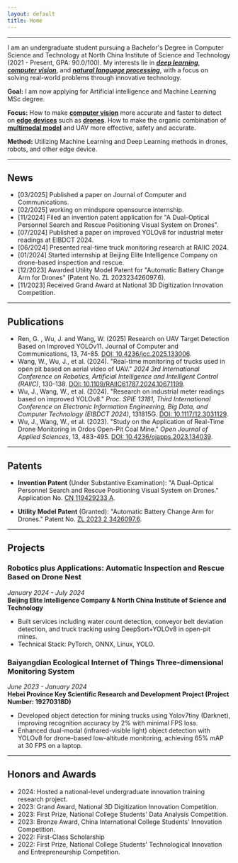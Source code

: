 ```yaml
---
layout: default
title: Home
---
```

---
I am an undergraduate student pursuing a Bachelor's Degree in Computer Science and Technology at North China Institute of Science and Technology (2021 - Present, GPA: 90.0/100). My interests lie in ***<u>deep learning</u>***, ***<u>computer vision</u>***, and ***<u>natural language processing</u>***, with a focus on solving real-world problems through innovative technology.

**Goal:** I am now applying for Artificial intelligence and Machine Learning MSc degree.

**Focus:**  How to make **<u>computer vision</u>** more accurate and faster to detect on **<u>edge devices</u>** such as **<u>drones</u>**. How to make the organic combination of **<u>multimodal model</u>** and UAV more effective, safety and accurate.

**Method:** Utilizing Machine Learning and Deep Learning methods in drones, robots, and other edge device.

---
## News
- [03/2025] Published a paper on Journal of Computer and Communications.
- [02/2025] working on mindspore opensource internship.
- [11/2024] Filed an invention patent application for "A Dual-Optical Personnel Search and Rescue Positioning Visual System on Drones".
- [07/2024] Published a paper on improved YOLOv8 for industrial meter readings at EIBDCT 2024.
- [06/2024] Presented real-time truck monitoring research at RAIIC 2024.
- [01/2024] Started internship at Beijing Elite Intelligence Company on drone-based inspection and rescue.
- [12/2023] Awarded Utility Model Patent for "Automatic Battery Change Arm for Drones" (Patent No. ZL 202323426097.6).
- [11/2023] Received Grand Award at National 3D Digitization Innovation Competition.

---

## Publications
- Ren, G. , Wu, J. and Wang, W. (2025) Research on UAV Target Detection Based on Improved YOLOv11. Journal of Computer and Communications, 13, 74-85. [DOI: 10.4236/jcc.2025.133006](https://doi.org/10.4236/jcc.2025.133006).
- Wang, W., Wu, J., et al. (2024). "Real-time monitoring of trucks used in open pit based on aerial video of UAV." *2024 3rd International Conference on Robotics, Artificial Intelligence and Intelligent Control (RAIIC)*, 130-138. [DOI: 10.1109/RAIIC61787.2024.10671199](https://doi.org/10.1109/RAIIC61787.2024.10671199).  
- Wu, J., Wang, W., et al. (2024). "Research on industrial meter readings based on improved YOLOv8." *Proc. SPIE 13181, Third International Conference on Electronic Information Engineering, Big Data, and Computer Technology (EIBDCT 2024)*, 131815G. [DOI: 10.1117/12.3031129](https://doi.org/10.1117/12.3031129).
- Wu, J., Wang, W., et al. (2023). "Study on the Application of Real-Time Drone Monitoring in Ordos Open-Pit Coal Mine." *Open Journal of Applied Sciences*, 13, 483-495. [DOI: 10.4236/ojapps.2023.134039](https://doi.org/10.4236/ojapps.2023.134039).  

---

## Patents

- **Invention Patent** (Under Substantive Examination): "A Dual-Optical Personnel Search and Rescue Positioning Visual System on Drones." Application No. [CN 119429233 A](https://worldwide.espacenet.com/publicationDetails/biblio?CC=CN&NR=119429233A&KC=A&FT=D).

- **Utility Model Patent** (Granted): "Automatic Battery Change Arm for Drones." Patent No. [ZL 2023 2 3426097.6](https://worldwide.espacenet.com/publicationDetails/biblio?CC=CN&NR=221214664U&KC=U&FT=D).


---

## Projects

### Robotics plus Applications: Automatic Inspection and Rescue Based on Drone Nest  

*January 2024 - July 2024*  
**Beijing Elite Intelligence Company & North China Institute of Science and Technology**  

- Built services including water count detection, conveyor belt deviation detection, and truck tracking using DeepSort+YOLOv8 in open-pit mines.  
- Technical Stack: PyTorch, ONNX, Linux, YOLO.

### Baiyangdian Ecological Internet of Things Three-dimensional Monitoring System  
*June 2023 - January 2024*  
**Hebei Province Key Scientific Research and Development Project (Project Number: 19270318D)**  
- Developed object detection for mining trucks using Yolov7tiny (Darknet), improving recognition accuracy by 2% with minimal FPS loss.  
- Enhanced dual-modal (infrared-visible light) object detection with YOLOv8 for drone-based low-altitude monitoring, achieving 65% mAP at 30 FPS on a laptop.

---

## Honors and Awards
- 2024: Hosted a national-level undergraduate innovation training research project.  
- 2023: Grand Award, National 3D Digitization Innovation Competition.  
- 2023: First Prize, National College Students' Data Analysis Competition.  
- 2023: Bronze Award, China International College Students' Innovation Competition.
- 2022: First-Class Scholarship
- 2022: First Prize, National College Students' Technological Innovation and Entrepreneurship Competition.
